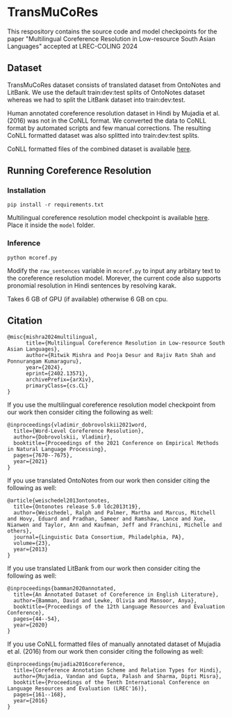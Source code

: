# TransMuCoRes
This respository contains the source code and model checkpoints for the paper "Multilingual Coreference Resolution in Low-resource South Asian Languages" accepted at LREC-COLING 2024

## Dataset

TransMuCoRes dataset consists of translated dataset from OntoNotes and LitBank. We use the default train:dev:test splits of OntoNotes dataset whereas we had to split the LitBank dataset into train:dev:test.

Human annotated coreference resolution dataset in Hindi by Mujadia et al. (2016) was not in the CoNLL format. We converted the data to CoNLL format by automated scripts and few manual corrections. The resulting CoNLL formatted dataset was also splitted into train:dev:test splits.

CoNLL formatted files of the combined dataset is available [here](https://drive.google.com/file/d/1Jla-sg9sBoP58u6cC2BZ2HEme4AsQ1Ez/view?usp=sharing).

## Running Coreference Resolution 

### Installation
```pip install -r requirements.txt```

Multilingual coreference resolution model checkpoint is available [here](https://drive.google.com/file/d/19x6WY0fgf5E9phiaV6ORNxnhpg0GnY4w/view?usp=sharing). Place it inside the ```model``` folder.

### Inference

```python mcoref.py```

Modify the ```raw_sentences``` variable in ```mcoref.py``` to input any arbitary text to the coreference resolution model. Morever, the current code also supports pronomial resolution in Hindi sentences by resolving karak.

Takes 6 GB of GPU (if available) otherwise 6 GB on cpu.

## Citation

```
@misc{mishra2024multilingual,
      title={Multilingual Coreference Resolution in Low-resource South Asian Languages}, 
      author={Ritwik Mishra and Pooja Desur and Rajiv Ratn Shah and Ponnurangam Kumaraguru},
      year={2024},
      eprint={2402.13571},
      archivePrefix={arXiv},
      primaryClass={cs.CL}
}
```

If you use the multilingual coreference resolution model checkpoint from our work then consider citing the following as well:

```
@inproceedings{vladimir_dobrovolskii2021word,
  title={Word-Level Coreference Resolution},
  author={Dobrovolskii, Vladimir},
  booktitle={Proceedings of the 2021 Conference on Empirical Methods in Natural Language Processing},
  pages={7670--7675},
  year={2021}
}
```


If you use translated OntoNotes from our work then consider citing the following as well:

```
@article{weischedel2013ontonotes,
  title={Ontonotes release 5.0 ldc2013t19},
  author={Weischedel, Ralph and Palmer, Martha and Marcus, Mitchell and Hovy, Eduard and Pradhan, Sameer and Ramshaw, Lance and Xue, Nianwen and Taylor, Ann and Kaufman, Jeff and Franchini, Michelle and others},
  journal={Linguistic Data Consortium, Philadelphia, PA},
  volume={23},
  year={2013}
}
```

If you use translated LitBank from our work then consider citing the following as well:

```
@inproceedings{bamman2020annotated,
  title={An Annotated Dataset of Coreference in English Literature},
  author={Bamman, David and Lewke, Olivia and Mansoor, Anya},
  booktitle={Proceedings of the 12th Language Resources and Evaluation Conference},
  pages={44--54},
  year={2020}
}
```

If you use CoNLL formatted files of manually annotated dataset of Mujadia et al. (2016) from our work then consider citing the following as well:

```
@inproceedings{mujadia2016coreference,
  title={Coreference Annotation Scheme and Relation Types for Hindi},
  author={Mujadia, Vandan and Gupta, Palash and Sharma, Dipti Misra},
  booktitle={Proceedings of the Tenth International Conference on Language Resources and Evaluation (LREC'16)},
  pages={161--168},
  year={2016}
}
```